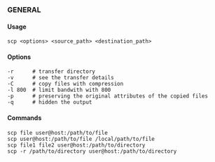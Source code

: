 ### GENERAL
#### Usage
````
scp <options> <source_path> <destination_path>
````

#### Options
````
-r      # transfer directory
-v      # see the transfer details
-C      # copy files with compression
-l 800  # limit bandwith with 800
-p      # preserving the original attributes of the copied files
-q      # hidden the output
````

#### Commands
````
scp file user@host:/path/to/file
scp user@host:/path/to/file /local/path/to/file
scp file1 file2 user@host:/path/to/directory
scp -r /path/to/directory user@host:/path/to/directory
````
